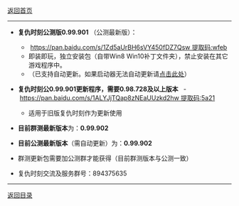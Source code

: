 [返回首页](./Home)
***

- **复仇时刻公测版0.99.901** （公测最新版）：
  -  https://pan.baidu.com/s/1Zd5aUrBH6sVY450fDZ7Qsw 提取码:wfeb
  - 即装即玩，独立安装包（自带Win8 Win10补丁文件夹），禁止安装在其它游戏程序中。
  - （已支持自动更新。如果启动器无法自动更新请[点击此处](./启动器无法获得更新)）

- **复仇时刻公0.99.901更新程序，需要0.98.728及以上版本**
  -  https://pan.baidu.com/s/1ALYJjTQap8zNEaUUzkd2hw 提取码:5a21
  -  适用于旧版复仇时刻作为更新使用

  
- **目前群测最新版本**为：**0.99.902**

- **目前公测最新版本**（需自动更新）为：**0.99.902**  


- 群测更新包需要加公测群才能获得（目前群测版本与公测一致）


- 复仇时刻交流及服务群号：894375635

***
[返回目录](./常见问题指南)
